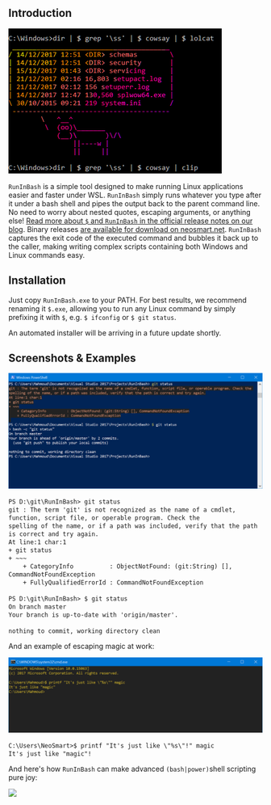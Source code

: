 ## Introduction

<img src="img/example.png" alt="cowsay C:\Windows>dir" />

`RunInBash` is a simple tool designed to make running Linux applications easier and faster under WSL. `RunInBash` simply runs whatever you type after it under a bash shell and pipes the output back to the parent command line. No need to worry about nested quotes, escaping arguments, or anything else! [Read more about `$` and `RunInBash` in the official release notes on our blog](https://neosmart.net/blog/2017/meet-your-new-best-friend-for-wsl/). Binary releases [are available for download on neosmart.net](https://neosmart.net/RunInBash/). `RunInBash` captures the exit code of the executed command and bubbles it back up to the caller, making writing complex scripts containing both Windows and Linux commands easy.

## Installation

Just copy `RunInBash.exe` to your PATH. For best results, we recommend renaming it `$.exe`, allowing you to run any Linux command by simply prefixing it with `$`, e.g. `$ ifconfig` or `$ git status`.

An automated installer will be arriving in a future update shortly.

## Screenshots & Examples

<img src="img/Screenshot.png" alt="betterpad screenshot" />

```
PS D:\git\RunInBash> git status
git : The term 'git' is not recognized as the name of a cmdlet, function, script file, or operable program. Check the
spelling of the name, or if a path was included, verify that the path is correct and try again.
At line:1 char:1
+ git status
+ ~~~
    + CategoryInfo          : ObjectNotFound: (git:String) [], CommandNotFoundException
    + FullyQualifiedErrorId : CommandNotFoundException

PS D:\git\RunInBash> $ git status
On branch master
Your branch is up-to-date with 'origin/master'.

nothing to commit, working directory clean
```

And an example of escaping magic at work:

<img src="img/Screenshot 2.png" alt="betterpad screenshot" />

    C:\Users\NeoSmart>$ printf "It's just like \"%s\"!" magic
    It's just like "magic"!

And here's how `RunInBash` can make advanced `(bash|power)`shell scripting pure joy:

<img src="https://i.imgur.com/dPRRTGa.png" />

